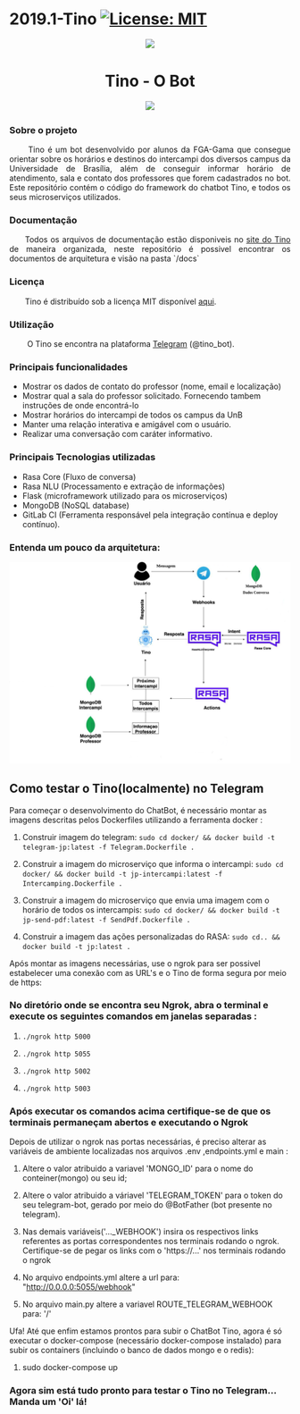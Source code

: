 # 2019.1-Tino [![License: MIT](https://img.shields.io/badge/License-MIT-yellow.svg)](https://opensource.org/licenses/MIT)
<p align="center">
  <img src="http://tino-1-2019.com.br/wp-content/uploads/2019/04/logowolf-uai-258x254.png">
</p>
<h1 align="center"> Tino - O Bot </h1>
<p align="center">
  <img width="35" src="https://user-images.githubusercontent.com/18364727/46376121-9a759e80-c66b-11e8-8aa0-6c4cf887089e.png">
</p>

### Sobre o projeto

<p align="justify"> &emsp;&emsp;
   Tino é um bot desenvolvido por alunos da FGA-Gama que consegue orientar sobre os horários e destinos do intercampi dos diversos campus da Universidade de Brasília, além de conseguir informar horário de atendimento, sala e contato dos professores que forem cadastrados no bot. Este repositório contém o código do framework do chatbot Tino, e todos os seus microserviços utilizados.</p>

### Documentação

<p align="justify"> &emsp;&emsp;Todos os arquivos de documentação estão disponiveis no <a href="http://tino-1-2019.com.br/">site do Tino</a> de maneira organizada, neste repositório é possivel encontrar os documentos de arquitetura e visão na pasta `/docs`</p>

### Licença

<p align="justify"> &emsp;&emsp;Tino é distribuído sob a licença MIT disponível <a href="https://github.com/fga-eps-mds/2019.1-Tino/blob/master/LICENSE">aqui</a>.</p>

### Utilização

&emsp;&emsp; O Tino se encontra na plataforma <a href="https://web.telegram.org/#/im?p=@tino_bot">Telegram</a> (@tino_bot).

### Principais funcionalidades
<html>
 <ul>
  <li>Mostrar os dados de contato  do professor (nome, email e localização)</li>
  <li>Mostrar qual a sala do professor solicitado. Fornecendo tambem instruções de onde encontrá-lo</li>
  <li>Mostrar horários do intercampi de todos os campus da UnB</li>
  <li>Manter uma relação interativa e amigável com o usuário.</li>
  <li>Realizar uma conversação com caráter informativo.</li>
 </ul>
</html>

### Principais Tecnologias utilizadas
<ul>
  <li> Rasa Core (Fluxo de conversa) </li>
  <li> Rasa NLU (Processamento e extração de informações) </li>
  <li> Flask (microframework utilizado para os microserviços) </li>
  <li> MongoDB (NoSQL database) </li>
  <li> GitLab CI (Ferramenta responsável pela integração contínua e deploy contínuo). </li>
</ul>
    
    
### Entenda um pouco da arquitetura:
![diagrama de relacoes](./docs/imagens/diagrama-relacoes.png)

## Como testar o Tino(localmente) no Telegram

Para começar o desenvolvimento do ChatBot, é necessário montar as imagens descritas pelos Dockerfiles utilizando a ferramenta docker :

1. Construir imagem do telegram: `sudo cd docker/ && docker build -t telegram-jp:latest -f Telegram.Dockerfile .`


2. Construir a imagem do microserviço que informa o intercampi: `sudo cd docker/ && docker build -t jp-intercampi:latest -f Intercamping.Dockerfile .`

3. Construir a imagem do microserviço que envia uma imagem com o horário de todos os intercampis: `sudo cd docker/ && docker build -t jp-send-pdf:latest -f SendPdf.Dockerfile .`


4. Construir a imagem das ações personalizadas do RASA: `sudo cd.. && docker build -t jp:latest .`


Após montar as imagens necessárias, use o ngrok para ser possivel estabelecer uma conexão com as URL's e o Tino de forma segura por meio de https:

### No diretório onde se encontra seu Ngrok, abra o terminal e execute os seguintes comandos em janelas separadas :

1. `./ngrok http 5000`


2. `./ngrok http 5055`


3. `./ngrok http 5002`


4. `./ngrok http 5003`


### Após executar os comandos acima certifique-se de que os terminais permaneçam abertos e executando o Ngrok


Depois de utilizar o ngrok nas portas necessárias, é preciso alterar as variáveis de ambiente localizadas nos arquivos .env ,endpoints.yml e main :

1. Altere o valor atribuido a variavel 'MONGO_ID' para o nome do conteiner(mongo) ou seu id;

2. Altere o valor atribuido a váriavel 'TELEGRAM_TOKEN' para o token do seu telegram-bot, gerado por meio do @BotFather (bot presente no telegram).

3. Nas demais variáveis('..._WEBHOOK') insira os respectivos links referentes as portas correspondentes nos terminais rodando o ngrok. Certifique-se de pegar os links com o 'https://...' nos terminais rodando o ngrok

4. No arquivo endpoints.yml altere a url para: "http://0.0.0.0:5055/webhook"

5. No arquivo main.py altere a variavel ROUTE_TELEGRAM_WEBHOOK para: '/'

Ufa! Até que enfim estamos prontos para subir o ChatBot Tino, agora é só executar o docker-compose (necessário docker-compose instalado) para subir os containers (incluindo o banco de dados mongo e o redis):

1. sudo docker-compose up


### Agora sim está tudo pronto para testar o Tino no Telegram... Manda um 'Oi' lá!    



